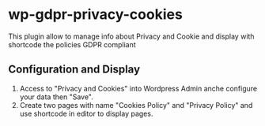 # wp-gdpr-privacy-cookies
This plugin allow to manage info about Privacy and Cookie and display with shortcode  the policies GDPR compliant

## Configuration and Display
1) Access to "Privacy and Cookies" into Wordpress Admin anche configure your data then "Save".
2) Create two pages with name "Cookies Policy" and "Privacy Policy" and use shortcode in editor to display pages.
